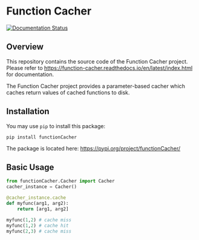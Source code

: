 # Function Cacher

[![Documentation Status](https://readthedocs.org/projects/function-cacher/badge/?version=latest)](https://function-cacher.readthedocs.io/en/latest/?badge=latest)

## Overview
This repository contains the source code of the Function Cacher project. Please refer to https://function-cacher.readthedocs.io/en/latest/index.html for documentation.

The Function Cacher project provides a parameter-based cacher which caches return values of cached functions to disk. 

## Installation

You may use `pip` to install this package:

`pip install functionCacher`

The package is located here: https://pypi.org/project/functionCacher/

## Basic Usage

```python
from functionCacher.Cacher import Cacher
cacher_instance = Cacher()

@cacher_instance.cache
def myfunc(arg1, arg2):
	return [arg1, arg2]

myfunc(1,2) # cache miss
myfunc(1,2) # cache hit
myfunc(2,3) # cache miss
